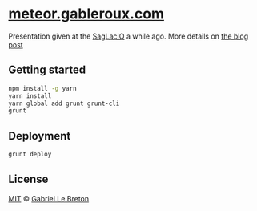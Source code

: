 # [meteor.gableroux.com](https://meteor.gableroux.com)

Presentation given at the [SagLacIO](http://saglac.io/) a while ago. More details on [the blog post](https://gableroux.com/presentation/2013/12/09/meteor-saglacio/)

## Getting started

```bash
npm install -g yarn
yarn install
yarn global add grunt grunt-cli
grunt
```

## Deployment

```bash
grunt deploy
```

## License

[MIT](LICENSE.md) © [Gabriel Le Breton](https://gableroux.com)
